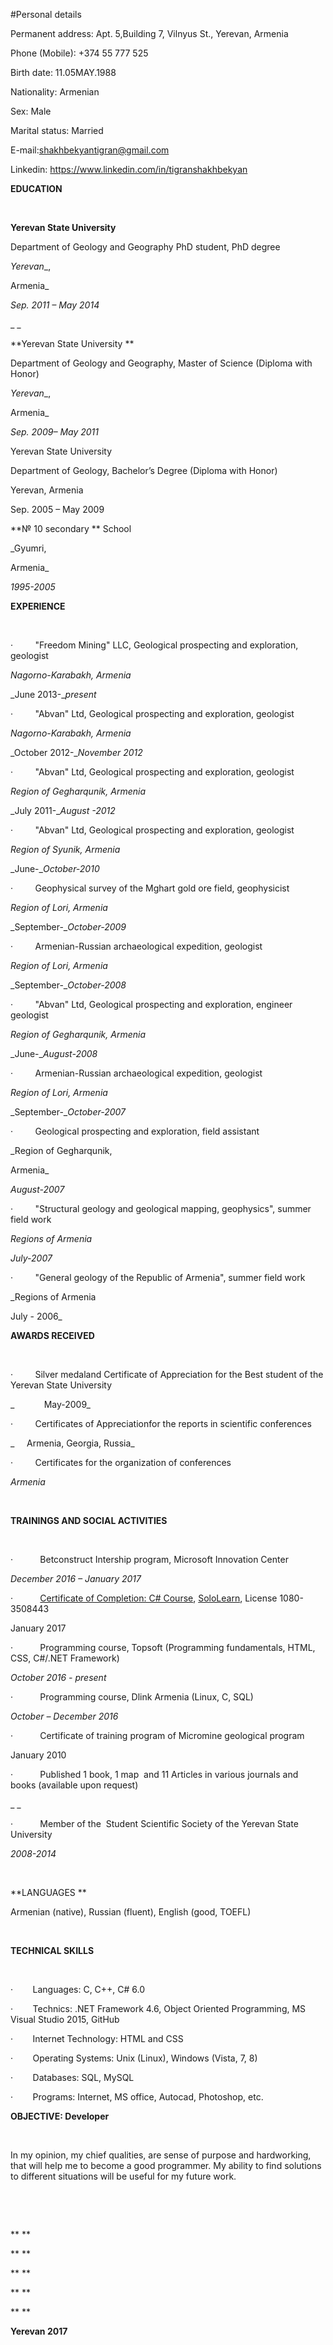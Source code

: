#Personal details

Permanent address: Apt. 5,Building 7, Vilnyus St., Yerevan, Armenia   

Phone (Mobile): +374 55 777 525   

Birth date: 11.05MAY.1988

Nationality: Armenian 

Sex: Male  

Marital status: Married 

E-mail:[shakhbekyantigran@gmail.com](mailto:shakhbekyantigran@gmail.com)

Linkedin: https://www.linkedin.com/in/tigranshakhbekyan

 

**EDUCATION**

 

 

 

 

**Yerevan State University**

Department of Geology and Geography PhD student, PhD degree

 

_Yerevan__,
       

Armenia_

_Sep. 2011 – May 2014_

_ _

 

**Yerevan State University **

Department of Geology and Geography,
      Master of Science (Diploma with Honor)

 

_Yerevan__, 

Armenia_

_Sep. 2009– May 2011_

 

Yerevan State University 

Department of Geology, Bachelor’s Degree (Diploma with
      Honor)

 

Yerevan,
      Armenia

Sep.
      2005 – May 2009

 

**№ 10 secondary ** School

 

_Gyumri,
      

Armenia_

_1995-2005_

 

**EXPERIENCE**

 

 

·        
  "Freedom Mining" LLC,
  Geological prospecting and exploration, geologist

 

_Nagorno-Karabakh, Armenia_

_June
  2013-__present_

 

·        
  "Abvan" Ltd,
  Geological prospecting and exploration, geologist

 

_Nagorno-Karabakh, Armenia_

_October
  2012-__November
  2012_

 

·        
  "Abvan" Ltd,
  Geological prospecting and exploration, geologist

 

_Region of Gegharqunik, Armenia_

_July
  2011-__August
  -2012_

 

·        
  "Abvan" Ltd,
  Geological prospecting and exploration, geologist

 

_Region of Syunik, Armenia_

_June-__October-2010_

 

·        
  Geophysical survey of the
  Mghart gold ore field, geophysicist

 

_Region of Lori, Armenia_

_September-__October-2009_

 

·        
  Armenian-Russian
  archaeological expedition, geologist

 

_Region of Lori, Armenia_

_September-__October-2008_

 

·        
  "Abvan" Ltd,
  Geological prospecting and exploration, engineer geologist

 

_Region of Gegharqunik, Armenia_

_June-__August-2008_

 

·        
  Armenian-Russian
  archaeological expedition, geologist

 

_Region of Lori, Armenia_

_September-__October-2007_

 

·        
  Geological prospecting and
  exploration, field assistant

 

_Region of Gegharqunik, 

Armenia_

_August-2007_

 

·        
  "Structural geology
  and geological mapping, geophysics", summer
  field work

 

_Regions of Armenia_

_July-2007_

 

·        
  "General geology of the
  Republic of Armenia", summer field work

 

_Regions
  of Armenia  

  July - 2006_

 

**AWARDS RECEIVED**

 

 

·        
  Silver medaland Certificate of Appreciation for
  the Best student of the Yerevan State University 

 

_            May-2009_

 

·        
  Certificates of Appreciationfor the reports in scientific
  conferences

 

_     Armenia, Georgia, Russia_

 

·        
  Certificates for the organization
  of conferences

 

_Armenia_

 

 

**TRAININGS AND SOCIAL
  ACTIVITIES**

 

 

 

·          
    Betconstruct Intership
    program, Microsoft Innovation Center

 

_December 2016 – January 2017_

 

·          
    [Certificate of Completion: C# Course](https://www.linkedin.com/redir/redirect?url=https%3A%2F%2Fwww%2Esololearn%2Ecom%2FProfile%2F3508443%2F&urlhash=53C6&trk=profile_certification_company_title), [SoloLearn](https://www.linkedin.com/company/9435690?trk=prof-certification-org_name),
    License 1080-3508443

 

January 2017

 

·          
    Programming course, Topsoft
    (Programming fundamentals, HTML, CSS, C#/.NET Framework)

 

_October 2016 - present_

 

·          
    Programming course, Dlink
    Armenia (Linux, C, SQL)

 

_October – December 2016_

 

·          
    Certificate of training
    program of Micromine geological program

 

January 2010  

 

·          
    Published 1 book, 1 map  and 11 Articles in various journals and
    books (available upon request)

 

_ _

 

·          
    Member of the  Student Scientific Society of the
    Yerevan State University

 

_2008-2014_

 

 

 

**LANGUAGES **

Armenian (native),
Russian (fluent), English (good, TOEFL)

 

 

**TECHNICAL SKILLS**

 

 

·      
   Languages: C, C++, C# 6.0

·      
   Technics: .NET Framework 4.6, Object
  Oriented Programming, MS Visual Studio 2015, GitHub

·      
   Internet Technology: HTML and CSS

·      
   Operating Systems: Unix (Linux), Windows
  (Vista, 7, 8)

·      
   Databases: SQL, MySQL

·      
   Programs: Internet, MS office, Autocad,
  Photoshop, etc. 

 

**OBJECTIVE: Developer**

 

 

In my opinion, my chief qualities, are sense of purpose and hardworking,
that will help me to become a good programmer. My ability to find solutions to
different situations will be useful for my future work.

 

 

** **

** **

** **

** **

** **

**Yerevan 2017**
